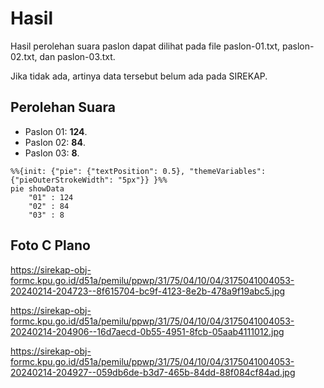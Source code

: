 # Hasil

Hasil perolehan suara paslon dapat dilihat pada file paslon-01.txt, paslon-02.txt, dan paslon-03.txt.

Jika tidak ada, artinya data tersebut belum ada pada SIREKAP.

## Perolehan Suara

 * Paslon 01: **124**.
 * Paslon 02: **84**.
 * Paslon 03: **8**.

```mermaid
%%{init: {"pie": {"textPosition": 0.5}, "themeVariables": {"pieOuterStrokeWidth": "5px"}} }%%
pie showData
    "01" : 124
    "02" : 84
    "03" : 8
```
## Foto C Plano

https://sirekap-obj-formc.kpu.go.id/d51a/pemilu/ppwp/31/75/04/10/04/3175041004053-20240214-204723--8f615704-bc9f-4123-8e2b-478a9f19abc5.jpg

https://sirekap-obj-formc.kpu.go.id/d51a/pemilu/ppwp/31/75/04/10/04/3175041004053-20240214-204906--16d7aecd-0b55-4951-8fcb-05aab4111012.jpg

https://sirekap-obj-formc.kpu.go.id/d51a/pemilu/ppwp/31/75/04/10/04/3175041004053-20240214-204927--059db6de-b3d7-465b-84dd-88f084cf84ad.jpg
